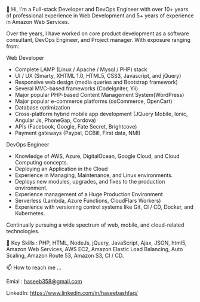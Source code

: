 
👋 Hi, I'm a Full-stack Developer and DevOps Engineer with over 10+ years of professional experience in Web Development and 5+ years of experience in Amazon Web Services. 

Over the years, I have worked on core product development as a software consultant, DevOps Engineer, and Project manager. With exposure ranging from:

Web Developer
- Complete LAMP (Linux / Apache / Mysql / PHP) stack
- UI / UX (Smarty, XHTML 1.0, HTML5, CSS3, Javascript, and jQuery)
- Responsive web design (media queries and Bootstrap framework)
- Several MVC-based frameworks (CodeIgniter, Yii)
- Major popular PHP-based Content Management System(WordPress)
- Major popular e-commerce platforms (osCommerce, OpenCart)
- Database optimization
- Cross-platform hybrid mobile app development (JQuery Mobile, Ionic, Angular Js, PhoneGap, Cordova)
- APIs (Facebook, Google, Fate Secret, Brightcove)
- Payment gateways (Paypal, CCBill, First data, NMI)

DevOps Engineer
- Knowledge of  AWS, Azure, DigitalOcean, Google Cloud, and Cloud Computing concepts.
- Deploying an Application in the Cloud
- Experience in Managing, Maintenance, and Linux environments.
- Deploys new modules, upgrades, and fixes to the production environment.
- Experience management of a Huge Production Environment
- Serverless (Lambda, Azure Functions, CloudFlars Workers)
- Experience with versioning control systems like Git, CI / CD, Docker, and Kubernetes.

Continually pursuing a wide spectrum of web, mobile, and cloud-related technologies.

🌱 Key Skills :
PHP, HTML, NodeJs, jQuery, JavaScript, Ajax, JSON, html5, Amazon Web Services, AWS EC2, Amazon Elastic Load Balancing, Auto Scaling, Amazon Route 53, Amazon S3, CI / CD.





📫 How to reach me ...

Emial : haseeb358@gmail.com

LinkedIn:
https://www.linkedin.com/in/haseebashfaq/ 
<!---
haseeb2k9/haseeb2k9 is a ✨ special ✨ repository because its `README.md` (this file) appears on your GitHub profile.
You can click the Preview link to take a look at your changes.
--->

